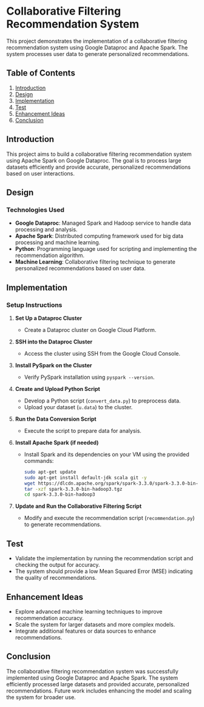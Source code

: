 # Collaborative Filtering Recommendation System

This project demonstrates the implementation of a collaborative filtering recommendation system using Google Dataproc and Apache Spark. The system processes user data to generate personalized recommendations.

## Table of Contents

1. [Introduction](#introduction)
2. [Design](#design)
3. [Implementation](#implementation)
4. [Test](#test)
5. [Enhancement Ideas](#enhancement-ideas)
6. [Conclusion](#conclusion)

## Introduction

This project aims to build a collaborative filtering recommendation system using Apache Spark on Google Dataproc. The goal is to process large datasets efficiently and provide accurate, personalized recommendations based on user interactions.

## Design

### Technologies Used

- **Google Dataproc**: Managed Spark and Hadoop service to handle data processing and analysis.
- **Apache Spark**: Distributed computing framework used for big data processing and machine learning.
- **Python**: Programming language used for scripting and implementing the recommendation algorithm.
- **Machine Learning**: Collaborative filtering technique to generate personalized recommendations based on user data.

## Implementation

### Setup Instructions

1. **Set Up a Dataproc Cluster**
   - Create a Dataproc cluster on Google Cloud Platform.

2. **SSH into the Dataproc Cluster**
   - Access the cluster using SSH from the Google Cloud Console.

3. **Install PySpark on the Cluster**
   - Verify PySpark installation using `pyspark --version`.

4. **Create and Upload Python Script**
   - Develop a Python script (`convert_data.py`) to preprocess data.
   - Upload your dataset (`u.data`) to the cluster.

5. **Run the Data Conversion Script**
   - Execute the script to prepare data for analysis.

6. **Install Apache Spark (if needed)**
   - Install Spark and its dependencies on your VM using the provided commands:
     ```bash
     sudo apt-get update
     sudo apt-get install default-jdk scala git -y
     wget https://dlcdn.apache.org/spark/spark-3.3.0/spark-3.3.0-bin-hadoop3.tgz
     tar -xzf spark-3.3.0-bin-hadoop3.tgz
     cd spark-3.3.0-bin-hadoop3
     ```

7. **Update and Run the Collaborative Filtering Script**
   - Modify and execute the recommendation script (`recommendation.py`) to generate recommendations.

## Test

- Validate the implementation by running the recommendation script and checking the output for accuracy.
- The system should provide a low Mean Squared Error (MSE) indicating the quality of recommendations.

## Enhancement Ideas

- Explore advanced machine learning techniques to improve recommendation accuracy.
- Scale the system for larger datasets and more complex models.
- Integrate additional features or data sources to enhance recommendations.

## Conclusion

The collaborative filtering recommendation system was successfully implemented using Google Dataproc and Apache Spark. The system efficiently processed large datasets and provided accurate, personalized recommendations. Future work includes enhancing the model and scaling the system for broader use.
